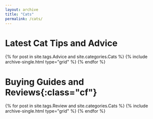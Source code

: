 ```yaml
---
layout: archive
title: "Cats"
permalink: /cats/
---
```


# Latest Cat Tips and Advice


  <div class="grid__wrapper">
    {% for post in site.tags.Advice and site.categories.Cats %}
      {% include archive-single.html type="grid" %}
    {% endfor %}
  </div>


# Buying Guides and Reviews{:class="cf"}


  <div class="grid__wrapper">
    {% for post in site.tags.Review and site.categories.Cats %}
      {% include archive-single.html type="grid" %}
    {% endfor %}
  </div>

